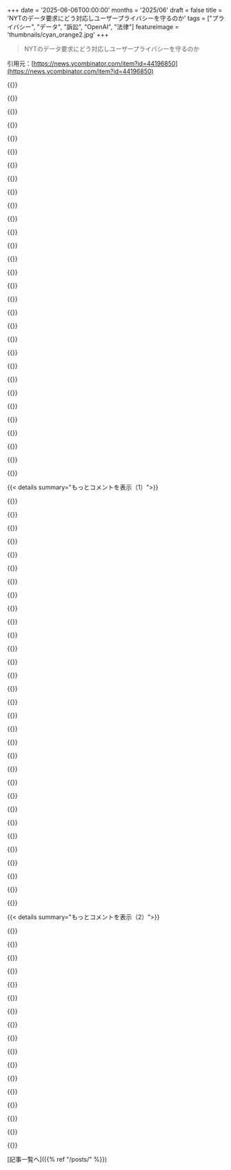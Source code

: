 +++
date = '2025-06-06T00:00:00'
months = '2025/06'
draft = false
title = 'NYTのデータ要求にどう対応しユーザープライバシーを守るのか'
tags = ["プライバシー", "データ", "訴訟", "OpenAI", "法律"]
featureimage = 'thumbnails/cyan_orange2.jpg'
+++

> NYTのデータ要求にどう対応しユーザープライバシーを守るのか

引用元：[https://news.ycombinator.com/item?id=44196850](https://news.ycombinator.com/item?id=44196850)




{{<matomeQuote body="OpenAIの回答を引用すると、ユーザーデータは安全なシステムに分離され、法的な義務を果たすためだけに使われるらしい。アクセスできるのは監査された少数の法務・セキュリティチームだけって。これって、OpenAI自身がプライバシー保護にめちゃくちゃ努力してるって認めてるってことだよね？<br>万が一、このデータが漏れてもNYTじゃなくてOpenAIのせいだと思うな。<br>あと、訴訟を「根拠がない」って繰り返し言ってるのが、ただの自己弁護に見えてイマイチ説得力ないんだよ。怪しいものなんて何もないよ、って言いたいだけみたい。" userName="_jab" createdAt="2025/06/06 03:00:50" color="#45d325">}}




{{<matomeQuote body="いやいや、削除したはずのチャットが訴訟のせいで実は削除されてないっていうニュースが話題になってるから、OpenAIはそれに答えなきゃいけないんだよ。<br>これは訴訟をごまかすためじゃなくて、利用者に安心してもらうためのものだよ。" userName="tptacek" createdAt="2025/06/06 03:07:28" color="">}}




{{<matomeQuote body="でもさ、「訴訟は根拠がない」ってわざわざ言うところは完全に自己弁護でしょ。そういうメッセージと混ぜるから、話がややこしくなるんだよ。<br>NYTの訴訟が客観的に根拠がないわけないじゃん。OpenAIはTimesの記事で学習したし、ChatGPTは学習データから情報を出力してるんだから。それが訴訟の根拠だよ。<br>NYTが負けるかもしれないし、公正利用と見なされるかもしれない、結局は大した根拠にならない可能性もあるけど、「根拠がない」って（何の裏付けもなく）言うのは自己弁護だし、だからこのメッセージは安心できないんだよ。" userName="VanTheBrand" createdAt="2025/06/06 04:23:19" color="#38d3d3">}}




{{<matomeQuote body="いや、これは自己弁護どころじゃないよ、完全に普通の企業の広報活動だよ。訴訟で争ってるなら、基本的にそれしか言えないんだ。<br>Ford Motor Companyだって同じこと言うだろうね（まあ、「メリットがなく不合理だ」とか言うだろうけど）。" userName="tptacek" createdAt="2025/06/06 04:39:04" color="">}}




{{<matomeQuote body="削除しちゃいけないものを削除した結果、今回の命令が出たっていうところも入れるべきだよね、もしこれがスピンじゃないって言うならさ。<br>まあ、OpenAIにはどんなネガティブなコメントにも、カルトの信者みたいに、どんなに根拠がなくてもすぐさま擁護に飛びつく熱狂的なフォロワーか、何か得してる奴らがいるんじゃないかって最近思い始めてるけど。" userName="ofjcihen" createdAt="2025/06/06 13:54:01" color="">}}




{{<matomeQuote body="「削除しちゃいけないものを削除した結果、今回の命令が出た」って言うところを入れるべき、もしこれがスピンじゃないって言うならね。<br>裁判の書類から判断するに、すべてを保持するよう裁判官から命令が出る前は、その要求は訴訟を起こした側から来ていて、OpenAIはそれに反対して、その間は応じようとしなかったみたいだよ。<br>もしそうなら、これを「削除しちゃいけないものを削除した」って言うのは、ちょっと誤解を招く言い方だよね。だって、「すべきだったこと」さえまだ決まってなかったんだから。<br>OpenAIを「スピン」だと非難してる人からそういう言い方が出てくるなんて、ちょっと面白いね。" userName="gruez" createdAt="2025/06/06 15:03:08" color="#785bff">}}




{{<matomeQuote body="いや、これはスピンとは全然違うよ。自分のケースを弁護するための標準的なやり方だ。<br>アメリカの不法行為訴訟制度では、常に「自分は何も悪くない」って公に言い続けなきゃいけないんだ。少しでも態度を曖昧にしたら、法廷で不利になる可能性があるからね。" userName="bunderbunder" createdAt="2025/06/06 15:10:42" color="">}}




{{<matomeQuote body="OpenAIの視点はそりゃあOpenAIの視点だろうね。<br>彼らはこの訴訟を根拠がないって言うだろうし、そうじゃなきゃ争ってないよ。" userName="sashank_1509" createdAt="2025/06/06 03:06:18" color="">}}




{{<matomeQuote body="このスレッド面白いね。「いや」って否定してるのに、結局はちょっと言葉を変えて同じことを言ってるだけじゃん。<br>まるで、進行中の訴訟について企業が公に言うことがスピンじゃないとでも言うみたいにさ。" userName="jmull" createdAt="2025/06/06 15:52:40" color="">}}




{{<matomeQuote body="これって、LLMを通して追加のクレジットか購読料を買うことになって、それがNYTとか出版社にお金として戻るってことだよね。全部パクられたんだよ。もう聞きたくない。この会社は金を払いたくないし、デバイスの発売とか企業向けみたいな追加市場でしっかりした足場ができるまで、この訴訟を長引かせるためにユーザーのプライバシーを危険に晒す気でいるんだよ。" userName="ivape" createdAt="2025/06/06 09:07:19" color="">}}




{{<matomeQuote body="たぶん、「spin」をどう定義するかによるんじゃないかな。個人的には、あんまり言葉を薄めすぎない定義の方がいいと思うけど。" userName="bunderbunder" createdAt="2025/06/06 17:14:01" color="">}}




{{<matomeQuote body="あなたが貼った記事は、OpenAIが学習データを削除した話だよね。今の事件はユーザーの問い合わせについてなのに、どう関係あるの？裁判官がOpenAIに全ユーザー問い合わせを保持しろって命じた件も、この記事の事件には触れてなかったよ。" userName="gruez" createdAt="2025/06/06 16:01:38" color="">}}




{{<matomeQuote body="そうだね。これが言い争いにならないように言うと、この記事は、この会話を追ってる人たちにとって、なぜこれがただの期待じゃなくて裁判所の命令にまでなったのかを説明してるんだよ。" userName="ofjcihen" createdAt="2025/06/06 16:29:11" color="">}}




{{<matomeQuote body="違うんじゃない？「Spin」ってのは、他に言い方があったはずなのにって意味合いがあるでしょ。" userName="tptacek" createdAt="2025/06/06 05:34:12" color="">}}




{{<matomeQuote body="あなたの定義を教えてくれる？これは結構不思議なんだよね。だって、私が知る限り「spin」ってのは、自分に都合の良いように物事を提示することと常に結びついてるからさ。例えば何十年も前、「Bill O’Rilley’s No Spin Zone」って番組があったけど、あれはゲストが話を「うまく言い換えて」伝えようとしてるのを論破して、本当の真実（正直あの番組は全部くだらないと思ってたけど、名前は分かりやすかった）を追求するのが前提だった。普通であることがその批判に対する防御になるような「spin」の定義は知らないな。むしろ、普通の企業や政治的なメッセージはものすごく「spun」されてるってのが、あの番組の（架空の）付加価値だったわけだし。" userName="bee_rider" createdAt="2025/06/06 18:17:51" color="">}}




{{<matomeQuote body="著作権はコンテンツをそのまま複製することにかなり狭く定められてるから、彼らが何か支払うことにはならないと思うよ。" userName="fallingknife" createdAt="2025/06/06 14:05:15" color="">}}




{{<matomeQuote body="＞この記事は、この会話を追ってる人たちにとって、なぜこれが裁判所の命令にまでなったのかを説明してる<br>それは違うね。あの記事は全く別のデータ削除の事件について話してるんだよ。" userName="lcnPylGDnU4H9OF" createdAt="2025/06/06 20:30:02" color="">}}




{{<matomeQuote body="間違ってるよ。著作権は派生作品にも適用されるんだ。" userName="tiahura" createdAt="2025/06/06 15:15:17" color="#45d325">}}




{{<matomeQuote body="心配いらないよ。理解は無理だから。LLMに要約させたよ。NYTの訴訟で、裁判所がOpenAIにユーザーデータを全部保存するように命令したんだ。NYTは著作権侵害の証拠が消えちゃうのを心配してる。前にOpenAIが裁判用のデータをうっかり消しちゃった事故があって、今回の命令はそれに対応したものさ。OpenAIはプライバシーの問題で控訴してるよ。たくさんのソースがある。<br>[1] OpenAI Appeals Court Order Requiring Retention of Consumer Data https://www.pymnts.com/artificial-intelligence-2/2025/openai...<br>[2] ‘An Inappropriate Request’: OpenAI Appeals ChatGPT Data Retention Court Order https://www.eweek.com/news/openai-privacy-appeal-new-york-ti...<br>[3] OpenAI Deletes Legal Data in a Lawsuit From the New York Times https://www.businessinsider.com/openai-delete-legal-data-law...<br>[4] NYT vs OpenAI case: OpenAI accidentally deleted case data https://www.medianama.com/2024/11/223-new-york-times-openai-...<br>[5] New York Times Says OpenAI Erased Potential Lawsuit Evidence https://www.wired.com/story/new-york-times-openai-erased-pot...<br>[6] How we’re responding to The New York Times’ data ... - OpenAI https://openai.com/index/response-to-nyt-data-demands/<br>[7] Why OpenAI Won’t Delete Your ChatGPT Chats Anymore: New York ... https://coincentral.com/why-openai-wont-delete-your-chatgpt-...<br>[8] A Federal Judge Ordered OpenAI to Stop Deleting Data - Adweek https://www.adweek.com/media/a-federal-judge-ordered-openai-...<br>[9] OpenAI confronts user panic over court-ordered retention of ChatGPT logs https://arstechnica.com/tech-policy/2025/06/openai-confronts...<br>[10] OpenAI Appeals ‘Sweeping, Unprecedented Order’ Requiring It Maintain All ChatGPT Logs https://gizmodo.com/openai-appeals-sweeping-unprecedented-or...<br>[11] OpenAI accidentally deleted potential evidence in NY ... - TechCrunch https://techcrunch.com/2024/11/22/openai-accidentally-delete...<br>[12] OpenAI’s Shocking Blunder: Key Evidence Vanishes in NY Times ... https://www.eweek.com/news/openai-deletes-potential-evidence...<br>[13] Judge allows ’New York Times’ copyright case against OpenAI to go ... https://www.npr.org/2025/03/26/nx-s1-5288157/new-york-times-...<br>[14] OpenAI Data Retention Court Order: Implications for Everybody https://hackernoon.com/openai-data-retention-court-order-imp...<br>[15] Sam Altman calls for ’AI privilege’ as OpenAI clarifies court order to retain temporary and deleted ChatGPT sessions https://venturebeat.com/ai/sam-altman-calls-for-ai-privilege...<br>[16] Court orders OpenAI to preserve all ChatGPT logs, including deleted ... https://techstartups.com/2025/06/06/court-orders-openai-to-p...<br>[17] OpenAI deleted NYT copyright case evidence, say lawyers https://www.theregister.com/2024/11/21/new_york_times_lawyer...<br>[18] OpenAI slams court order to save all ChatGPT logs, including ... https://simonwillison.net/2025/Jun/5/openai-court-order/<br>[19] OpenAI accidentally deleted potential evidence in New York Times ... https://mashable.com/article/openai-accidentally-deleted-pot...<br>[20] OpenAI slams court order to save all ChatGPT logs, including deleted chats https://news.ycombinator.com/item?id=44185913<br>[21] OpenAI slams court order to save all ChatGPT logs, including deleted chats https://arstechnica.com/tech-policy/2025/06/openai-says-cour...<br>[22] After court order, OpenAI is now preserving all ChatGPT and API logs https://www.reddit.com/r/LocalLLaMA/comments/1l3niws/after_c...<br>[23] OpenAI accidentally erases potential evidence in training data lawsuit https://www.theverge.com/2024/11/21/24302606/openai-erases-e...<br>[24] OpenAI ”accidentally” erased ChatGPT training findings as lawyers ... https://www.reddit.com/r/aiwars/comments/1gwxr94/openai_acci...<br>[25] OpenAI appeals data preservation order in NYT copyright case https://www.reuters.com/business/media-telecom/openai-appeal..." userName="ofjcihen" createdAt="2025/06/06 20:45:32" color="#785bff">}}




{{<matomeQuote body="顧客を安心させるためって言うけど、両方ありえるよ。OpenAIは明らかに訴訟をごまかしてるね。NYTの言い分は全然出してないし。" userName="mmooss" createdAt="2025/06/06 06:01:21" color="">}}




{{<matomeQuote body="OpenAIはプライバシーをちゃんと守ってるって？もしデータが漏れたら、俺はNYTじゃなくてOpenAIを責めるね。俺はOpenAIファンじゃないけど、これは言わせてほしい。情報セキュリティの基本は、システムは破られるし、データを保存しないのが一番安全ってこと。データセキュリティを約束する奴は無能か不正直だよ。" userName="hiddencost" createdAt="2025/06/06 03:24:12" color="">}}




{{<matomeQuote body="たぶんOpenAIユーザーじゃないからだね。俺はユーザーで金も払ってる。規約以上にデータを保存されたくないよ。裁判官は、NYTなんて気にしない何百万人のユーザーのプライバシーが危うくなるのを理解してないなら、この件を扱うべきじゃないと思うな。" userName="pritambarhate" createdAt="2025/06/06 05:54:06" color="">}}




{{<matomeQuote body="あなたが貼った記事は、今回の裁判とは関係ない別のデータ削除事故の話だよ。ユーザーチャットじゃなく、モデル学習データのこと。その記事が裁判所命令につながった理由を説明してるって言ってたけど、全然説明してないよ。誤解してるみたいだったから二度言ったんだ。そしたらまた関係ないLLMの要約を貼ったんだよね。結局こうなったってわけ。編集：どういうプロンプトで、LLMはその結論になったの？あなたが貼った記事はその結論を裏付けてないけどね。https://techcrunch.com/2024/11/22/openai-accidentally-delete..." userName="lcnPylGDnU4H9OF" createdAt="2025/06/06 21:08:42" color="#ff5733">}}




{{<matomeQuote body="それでも、モデルにプロンプトすれば、著作権保護された作品を完全に再現させられる可能性はあるよ。" userName="vel0city" createdAt="2025/06/06 15:29:17" color="">}}




{{<matomeQuote body="全部盗まれたものだって言うけど、LLMは巨大なデータ倉庫じゃないよ。大きなモデルでも数TBくらいさ。ChatGPTにNYTの記事を出力させられるからって、NYTの購読やめる人なんていないってば。" userName="Workaccount2" createdAt="2025/06/06 14:35:19" color="">}}




{{<matomeQuote body="彼らは否定しただけじゃなくて、根拠がないって言ったんだ。チャット保存命令が取り消されなかったってことは、根拠がまったくないわけじゃないのは明らかだよ。これがごまかしかって話は、どっちに味方するかって話になってるみたいだね。個人的にはOpenAIが勝つか、軽い罰金で済むと思う。でも、当事者からの情報は、証明されるまでは企業の「ごまかし」だと考えるべき。終わってない裁判を根拠がないって言うのは、ちょっと傲慢だよ！" userName="bee_rider" createdAt="2025/06/10 15:38:41" color="">}}




{{<matomeQuote body="なんか慌てて返信したせいか、要約ちゃんと読んでないんじゃない？<br>落ち着いてもう一回読んでみてよ。<br>2024年の事故が、NYT弁護士の要求や裁判官の命令と直接関係してるって話なんだよ。<br>俺がリンクした記事は、その2024年の事故についてだよ。<br>HNだって、揚げ足取りや皮肉ばっかじゃなくていいじゃん。<br>編集したみたいだね。安心したよ。<br>元の質問は「OpenAIがデータ保持を命じられたことと、2024年の事故（NYT弁護士データ削除）に何か関係ある？」ってシンプルなことだったんだよ。" userName="ofjcihen" createdAt="2025/06/06 21:26:18" color="">}}




{{<matomeQuote body="OpenAIがさぁ、ZDR（ゼロデータ保持）を申請できるようにしてくれたらマジ助かるんだけどね。<br>多くのビジネスだと、リクエストを保存したりログに残したりする理由なんて全然ないんだよ。<br>ドキュメントには申請できるって書いてあるけど、実際には全然無視されるんだよね。<br>なんかマーケティング目的で言ってるだけみたい。<br>何回か申請したけど、全く返信来ないんだよ。<br>フォーラム見てると、こういうのよくあるみたいだね。" userName="molf" createdAt="2025/06/06 10:36:36" color="#ff33a1">}}




{{<matomeQuote body="なんで承認が必要なの？<br>それに、今回の裁定の前から、プライバシー最優先でログ取らないのがデフォルトにならなかったのは何で？<br>OpenAIの「大丈夫だよ”」って言葉は、前から多くの人に疑われてたんだよね。<br>入力したデータは残されて、分析されて、場合によっては共有されるんじゃないかって思われてたんだ。<br>マジでプライバシー守りたいなら、やっぱりローカルのLLMを使うしかないんだよ。" userName="miles" createdAt="2025/06/06 17:13:12" color="#38d3d3">}}




{{<matomeQuote body="俺の理解だと、デフォルトではバグ対応のために30日間ログが残されるんだ。<br>でも、ドキュメントによると、0日にするようリクエストもできるはずだよ。" userName="ArnoVW" createdAt="2025/06/06 15:48:30" color="">}}




{{< details summary="もっとコメントを表示（1）">}}

{{<matomeQuote body="そうそう、「0日にリクエストできる」って話だけどさ。<br>問題は、そのリクエストが無視されちゃうってことなんだよ。" userName="lcnPylGDnU4H9OF" createdAt="2025/06/06 19:23:41" color="">}}




{{<matomeQuote body="お金だけじゃないよ。<br>ログが全然ない状態で、どうやってそのクライアントのサポートに対応するつもり？" userName="jewelry" createdAt="2025/06/06 14:13:53" color="">}}




{{<matomeQuote body="サポートしない。<br>「データ保持を無効にしてるんで、そのリクエストのサポートはできません”」って言えばいいんだよ。<br>簡単じゃん。" userName="ethbr1" createdAt="2025/06/06 15:36:52" color="">}}




{{<matomeQuote body="サポートはゼロログでもできるってば。<br>ユーザーに、どんなクエリ出して、どんな返事来て、どうなってほしかったか聞けばいいんだよ。<br>そしたら専門家としてすぐ問題がわかるかもしれないし、自分でやってみればいいじゃん。<br>再現できなくてチケット閉じられる可能性はあるけど、それはログがあっても同じだよ。<br>ログがないからって、サポート全部やめる必要はないんだ。<br>APIの返事の中身以外のサポートだってたくさんあるんだしね。<br>APIクォータ超えてるとか、必須のパラメータが足りないとか、サーバーエラーとか。<br>ログなくても教えてもらえることは色々あるよ。" userName="krisoft" createdAt="2025/06/07 10:33:58" color="#38d3d3">}}




{{<matomeQuote body="あいつら気にしてないよ。まだサポートして欲しいだけで、経営陣は顧客にNOと言う立場をとりたくないんだよ。" userName="hirsin" createdAt="2025/06/06 15:38:13" color="">}}




{{<matomeQuote body="... なんで今日ZDRの要求に応じないのが、将来応じられないよりマシなの？<br>対応すると言ってたのに、無視することで結局顧客にNOと言ってるのと同じじゃない？" userName="abeppu" createdAt="2025/06/06 15:54:23" color="">}}




{{<matomeQuote body="もしこれが通っちゃったら、EUではもう商売できないと思うな。" userName="belter" createdAt="2025/06/06 14:09:38" color="">}}




{{<matomeQuote body="EUからOpenAIサービス使ってる人に、この裁判所の命令が影響するとは思えないな。<br>EU内のサーバーに繋いでる限りはね。" userName="bunderbunder" createdAt="2025/06/06 15:06:15" color="">}}




{{<matomeQuote body="NYTの記事にあったFAQの引用ね。<br>＞＞ この命令はGDPRとかEUのプライバシー法に違反する？<br>＞＞ 今は法律に従うけど、NYTの要求はうちのプライバシー基準と違う。だから争ってるんだ。" userName="glookler" createdAt="2025/06/06 17:52:12" color="#ff5c5c">}}




{{<matomeQuote body="OpenAIがどの法律（米国の裁判官の命令かEU法か）に従ってるのか言ってないじゃん。" userName="danielfoster" createdAt="2025/06/06 18:07:07" color="#45d325">}}




{{<matomeQuote body="OpenAIのポリシーにZDRを申請できるって書いてあるけど、許可されるかは別。https://openai.com/en-GB/policies/row-privacy-policy/1<br>大事なのはデフォルト設定。SVは儲け優先でプライバシー考えてない。OpenAIのデフォルトは保存。出力は勝手に保存される。<br>だから、訴訟でデータ保存に反対するって言っても、元々保存してるんだから真に受けにくいね。" userName="1vuio0pswjnm7" createdAt="2025/06/06 22:04:50" color="#ff5c5c">}}




{{<matomeQuote body="＞ ドキュメントには申請できるって書いてあるけど、実際には無視されてるみたい。<br>承認が必要とか色々あるのは分かるけど、ZDRってマーケティング目的で言ってるだけじゃないの？<br>サイトに書くだけで実は何も実装してないってのに賭けるわ。" userName="lmm" createdAt="2025/06/06 14:28:37" color="#38d3d3">}}




{{<matomeQuote body="正直、OpenAIのやり方は結構普通に見えるな。<br>Azureだって、特定の顧客にだけZDR提供して、他は悪用監視のために30日間データ保持してる。<br>こういうモデルは悪用されやすいから、みんなに特権を与えないのは理にかなってる。自社の法的立場を守るためにもね。" userName="sigmoid10" createdAt="2025/06/06 14:37:08" color="#785bff">}}




{{<matomeQuote body="OpenAIの法務が、会話内容自体じゃなくて、ssdeep[1]とかcontent-defined chunks[2]みたいな、コンテンツのファジーハッシュだけ保存するって主張できないかな？<br>NYTのデータは限られてるし、APIで侵害コンテンツが生成されたか、ハッシュで比較できるはず。<br>何も保存しないのが一番だけど、広範な命令が出てるから、これが一番の妥協案かも。<br>[1] https://ssdeep-project.github.io/ssdeep/index.html<br>[2] https://joshleeb.com/posts/content-defined-chunking.html" userName="supriyo-biswas" createdAt="2025/06/06 02:48:53" color="#45d325">}}




{{<matomeQuote body="全部キラキラしたホワイトペーパーに収まる話だよね。でもふざけるのはやめようよ、ChatGPTのセッションは全部S3 bucketに直行で、3文字の機関が毎月テープにバックアップしてるんだ。Googleアカウントでログインしたバカたちの、正直でタイムスタンプ付きのテキストやり取りのデータベースだよ。これより手っ取り早いターゲットなんてメールを再発明しないと無理でしょ。もちろんバックドアはあるさ、君は俺が間違ってるって証明すら始められないだろうからね。たぶん俺だけかもしれないけど、Sam Altmanの指切りげんまんは俺のデータについて何一つ保証してくれないね。Mark ZuckerbergがWhatsAppがいかに安全かって歌に合わせて踊るシンギングテレグラムと同じくらい安心できるよ。" userName="bigyabai" createdAt="2025/06/06 03:36:19" color="">}}




{{<matomeQuote body="国家安全保障の観点から何か有用なものを見つけようとしたら、どれだけゴミみたいなやり取りをふるいにかけなきゃいけないか考えてみなよ。データは陳腐さゆえに、実質的に難読化されてるんだ。" userName="farts_mckensy" createdAt="2025/06/06 04:13:05" color="">}}




{{<matomeQuote body="そりゃ君が間違ってるって証明を始められないよ。君はunfalsifiableな主張をしてるんだからね。君はsigintのRussell’s Teapotを指してるんだよ。<br>アメリカのIC、主にNSAがインターネットトラフィックに関する大量のメタデータを収集してるのは周知の事実だ。これにはいくつかの正当化理由があって、TLSが普及した現代では少しマシだけど、それでも概ね最悪だね。でも、アメリカ人の実際の復号化されたコンテンツを直接スパイすることに対する法的保護は、少なくとも理論上はより強力なんだ。<br>Snowdenのリークは、NSAがGoogleとYahooのデータセンター間リンクを盗聴していたことに言及してる。だから、彼らがリンクを盗聴しなきゃいけなかったってことは、大量の自発的な協力があったとは思えないね。<br>それに、SlopGenerator9000の膨大で省略なしの出力データを解析するのは、LLMを使って解析しない限り、本当に難しい作業だってことも指摘したいな。" userName="landl0rd" createdAt="2025/06/06 04:09:57" color="#ff5c5c">}}




{{<matomeQuote body="検索エンジンは90年代半ばからこれをやっていて、進化する一方だよ。他のデータと大量にあることでデータが難読化されるなんて考えるのは、せいぜい誤った考えだね。" userName="brigandish" createdAt="2025/06/06 04:43:38" color="">}}




{{<matomeQuote body="検索可能？何を検索すべきか知る必要があるし、偽陽性を除外する必要があるね。秘密諜報員のシナリオでロールプレイングしてる人か、実際に何かを企んでる人か、どうやって見分けるんだ？それは検索機能では区別できないことだよ。そのデータをふるいにかけるには人間が必要なんだ。" userName="farts_mckensy" createdAt="2025/06/06 15:12:41" color="">}}




{{<matomeQuote body="どうやって秘密諜報員のシナリオでロールプレイングしてる人か、実際に何かを企んでる人か見分けるんだ？<br>→メタデータと捜査だよ。<br>それは検索機能では区別できないことだよ。<br>→最初の大量のデータから大幅に絞り込めることは分かってるだろ。<br>そのデータをふるいにかけるには人間が必要なんだ。<br>→うん、データを照合、分析、検索する目的は、最終的な判断を下すことじゃなくて、利用可能なエージェントによる捜査のターゲットを見つけることなんだよ。俺たちがみんな検索エンジンを使うのと同じ理由さ、絞り込むためだよ。意図だけでは求めるものを決して生み出さない、俺たちは結局、最終的な結果を読まなきゃいけないんだ。魔法はまだまだ先の話だよ。<br>君はまるで、人間を完全にループから自動化できるかのように振る舞ってるけど、それはstraw man論法だよ。AIを使うことで警察や治安機関をなくせると言ってる人がいるか？あるいはAIが警察になるのか、たぶん自動運転車やロボットを使って交通違反を取り締まるのか？それは起こりうるかもしれないけど、ここでそれが何の関係があるか分からないな。" userName="brigandish" createdAt="2025/06/07 03:34:20" color="#ff33a1">}}




{{<matomeQuote body="Snowdenのリーク見ると、NSAはGoogleとかYahooのDC間リンク盗聴してたって言ってるじゃん。ってことは、協力なんてほとんどなかったんじゃない？法律も悪くなってるし。<br>https://www.aclu.org/press-releases/congress-passing-bill-th...<br>見てみ。" userName="tdeck" createdAt="2025/06/06 04:19:05" color="">}}




{{<matomeQuote body="リンク先のページにも書いてあるけどさ、普通のユーザーなら設定でオフにできるし、API使う人ならデータ保存ゼロにもできるらしいよ。" userName="nl" createdAt="2025/06/06 04:55:57" color="">}}




{{<matomeQuote body="NSAのヘイデン将軍が「メタデータで人を殺す」って言ったらしいね。奴らは生データ、特に時系列のが超好き。Google Mapsのデータとか、一見どうでもよさそうでも、ヤバい奴をヤバい場所で捕まえたりできるし。ChatGPTの会話も一緒で、通信データとか広告データみたいにまとめて監視に使われるってわけ。" userName="bigyabai" createdAt="2025/06/06 06:12:23" color="#ff5733">}}




{{<matomeQuote body="これはほとんどセキュリティシアター（見せかけの対策）だよ。調査でそのデータの価値を引き出す手間を考えると、大抵は割に合わないと思う。" userName="farts_mckensy" createdAt="2025/06/06 15:17:00" color="">}}




{{<matomeQuote body="データは分かりにくくされてるし、それを使えるようにするコストは、かけた労力に見合わないことが多いんだよね。" userName="farts_mckensy" createdAt="2025/06/08 17:25:46" color="">}}




{{<matomeQuote body="こういう技術的な裁判の裁判官って、結構詳しいし、専門用語もちゃんと覚えるんだよ。Oracle 対 Google（Java APIの裁判）とか見たらわかるよ。" userName="sthatipamala" createdAt="2025/06/06 04:41:40" color="">}}




{{<matomeQuote body="たとえ法律でOKでも、こういうヤバいことってほとんどの会社ではバレずにやるのはめちゃくちゃ難しいと思う。MUSCULAR[1]は、暗号化されてないDC間トラフィックだったからできたんだ。Googleの協力なしに、しかもデカい隠蔽工作なしに、似たようなことできるとは思えないな。<br>[1] https://en.wikipedia.org/wiki/MUSCULAR" userName="tuckerman" createdAt="2025/06/06 04:41:55" color="#45d325">}}




{{<matomeQuote body="裁判官の命令の意図をわざと避けるようにするなんて、かなりヤバい考えだよね。" userName="LandoCalrissian" createdAt="2025/06/06 04:18:19" color="">}}




{{<matomeQuote body="メタデータはスパイ行為だってブルース・シュナイアーも言ってるよ。CIAが追いかけ回して記録するのと一緒。デジタルでもそうじゃん。たくさんのデジタルシステムがあるのに、一番儲からないシステムがユーザーデータを守ってるってどういう根拠？データを売るって話は他の企業のToSにも書いてある証拠があるのにね。" userName="Yizahi" createdAt="2025/06/06 10:07:02" color="#ff5c5c">}}




{{<matomeQuote body="なのに何十億ドルも使われてるんだよ。データにアクセスできて分析できる専門家集団が、データ保護は無理って考えてお金をかけてる。だからお前のただの主張なんて意味ないんだよ。" userName="brigandish" createdAt="2025/06/09 03:58:35" color="">}}

{{</details>}}




{{< details summary="もっとコメントを表示（2）">}}

{{<matomeQuote body="この裁判のウィリアム・アルサップ判事を調べたら、趣味でBasicプログラマーだったみたい。もしそうなら、MNISTを趣味でコード書いたくらいの判事が必要になるかもね。<br>https://en.wikipedia.org/wiki/William_Alsup" userName="anshumankmr" createdAt="2025/06/06 05:38:50" color="">}}




{{<matomeQuote body="つまりさあ、彼らは著作権があるやつ全部盗んで学習に使ったんでしょ？それなのに、チェックボックスにチェック入れただけで私のデータは使わないなんて信じろと？無理だよ。" userName="justacrow" createdAt="2025/06/06 07:36:16" color="#38d3d3">}}




{{<matomeQuote body="私の陰謀論ね。三文字機関が、自分たちは何でも知ってるっていう陰謀論をわざと広めてるってこと。結局自分たちに都合がいいからね。市民にとってのサンタクロースみたい。" userName="Workaccount2" createdAt="2025/06/06 14:39:29" color="">}}




{{<matomeQuote body="令状なしのログバックドア、それに合わせた箝口令、秘密法廷。これ全部、’完全に合法’なんだって。別に想像するの難しくないよね。" userName="onli" createdAt="2025/06/06 10:11:53" color="">}}




{{<matomeQuote body="＞結局彼らの有利になるから。<br>どうやって？ビビってる犯罪者は見つかりやすいわけないし、当局は従順な市民を調べたいでしょ。なんか逆のこと起きてない？2015年のサンバーナーディーノ事件とか、Tim CookがPRISMに同意した3年後にFBIがiPhoneの情報取るの難しいって言ってたの覚えてる？こういうのってほとんど芝居だよ。もしOpenAIがデータを死活問題と思ってるなら大騒ぎするし、FBIなら絶対表に出さない。この騒ぎはOpenAIがアリバイ作ってるだけじゃない？安全に見せかけたニセモノのストーリーをね。" userName="bigyabai" createdAt="2025/06/06 17:37:48" color="#785bff">}}




{{<matomeQuote body="裏付け資料は見つからないんだけど、裁判所命令見るとOpenAIは代替案出すのに協力的じゃなかったみたいね。ユーザーが消したいデータを分けられるか判事が聞いても、OpenAIは答えなかったんだって。無視したってこと。OpenAIは真剣に対応するより、PRの方を選んだ可能性高いね。" userName="delusional" createdAt="2025/06/06 05:24:05" color="#ff33a1">}}




{{<matomeQuote body="NYTへの奇妙な誹謗中傷だね。もしNYTに正当な理由があって裁判所がそれを認めたなら、その裁判所命令を使ってNYTを貶めるのはおかしい。もし理由がないなら、OpenAIは法廷で自分たちの正当性を証明するチャンスがあるんだから。" userName="sega_sai" createdAt="2025/06/06 03:08:14" color="">}}




{{<matomeQuote body="NYTは、私の見方だと、米国の法制度の体系的な弱点につけ込んでるね。つまり、無関係な当事者のプライバシーや、争いと関係ない側面をほとんど考慮しない、極めて広範な情報開示要求の法律のことさ。もちろん自己都合のためだけど、これについてはOpenAIに反対するのは難しいと感じるよ。" userName="lxgr" createdAt="2025/06/06 03:15:03" color="">}}




{{<matomeQuote body="プライバシーの権利って何？企業とのやり取りがプライベートである権利なんてないし、あるべきでもない。たとえあったとしても、君はOpenAIがデータを使って基本的には何でも好きにしていい（召喚状に応じて裁判所に渡すことも含む）ことに同意してるでしょ。(1) 弁護士や医療記録など、限られた明確な例外はあるけどね。" userName="Arainach" createdAt="2025/06/06 03:17:42" color="#785bff">}}




{{<matomeQuote body="現代において、多くの重要なやり取りを企業と行うことを考えると、「企業とのやり取りがプライベートである権利はない」って言うのは、事実上「プライバシーの権利なんて全くない」って言うのと同義だよ。私がFaceTimeやiMessageで友達と話すとき、そのやり取りはAppleやインターネットサービスプロバイダー、そして（多分）他の多くの業者を介してるんだから。" userName="ChadNauseam" createdAt="2025/06/06 03:30:58" color="">}}




{{<matomeQuote body="＼”事実上「プライバシーの権利なんて全くない」って言うのと同義だ”。<br>他の人も言ってるように、米国では、法的には完全にその通りだよ。アメリカの法律にはプライバシーの権利なんてないんだ。多くの人が第4修正条項が一般的なプライバシーの権利だと思ってるけど、それは間違い。第4修正条項は特に政府の捜索と押収に関するもので、裁判所はそれが企業などの private party との関係には及ばないって一貫して言ってるんだ。<br>プライバシーの権利が欲しいなら、法律が変わるように主張する必要があるね。今の法律は君にそれを与えてないよ。" userName="Analemma_" createdAt="2025/06/06 04:24:13" color="#785bff">}}




{{<matomeQuote body="いや、それは間違ってるよ。例えば griswold や lawrence といった判例を見てごらん。" userName="tiahura" createdAt="2025/06/06 04:36:32" color="">}}




{{<matomeQuote body="それは詭弁だよ、同じ言葉の違う意味やニュアンスを持ち込んでるね。<br>今のところ、避妊具を使う権利を認めた裁判（A）と、電話会社／ISP／サイトが君の活動記録を売ってはいけないと述べた裁判（B）は等価じゃないんだ。" userName="Terr_" createdAt="2025/06/06 05:41:32" color="">}}




{{<matomeQuote body="プライバシーの責任は完全に企業にあるよ。もし Open AI がユーザーのプライバシーを心配してるなら、そんなデータを集めなきゃいいんだ。それだけのことさ。" userName="thinkingtoilet" createdAt="2025/06/06 13:16:13" color="">}}




{{<matomeQuote body="君の返答は詭弁に基づいているけど、皮肉にも君自身も詭弁を犯してるよ。<br>プライベートなデータ取引を管理する法的な枠組みがないことと、より広範な憲法上のプライバシーの権利を混同してるんだ。第4修正条項が国家の行動だけを制限するのは本当だけど、Griswold 対 Connecticut 事件や Lawrence 対 Texas 事件のような判例を通じて、米国の憲法は適正手続条項や他の憲法の Penumbras に根差した実体的なプライバシーの権利を明確に認めてるんだ。これは意味のちょっとした違いじゃなくて、司法的に強制力のある明確な権利だよ。<br>さらに、憲法上の法律を超えて、コモン・ローは不法な侵入、私的事実の公表、虚偽表示、肖像権の侵害といった不法行為を通じてプライバシーを明確に保護してる。これらは私的な主体にも適用されるし、ほぼ全ての米国の司法管轄区で認められてる。<br>だから、憲法がウェブサイトが君のデータを売るのを禁止しないとしても、他の基本的な文脈ではプライバシーの権利を肯定してるんだ。それを完全に否定するのは法律的に間違ってるよ。" userName="tiahura" createdAt="2025/06/06 13:21:31" color="#ff33a1">}}




{{<matomeQuote body="…この記事の全てのポイントは、裁判所が彼らにデータを収集するよう強制しているということだよ。" userName="acheron" createdAt="2025/06/06 13:28:47" color="">}}

{{</details>}}



[記事一覧へ]({{% ref "/posts/" %}})
